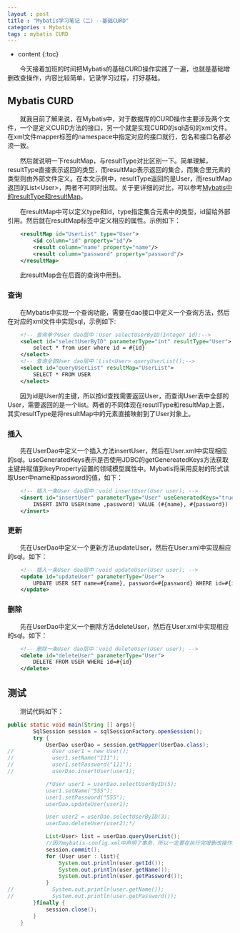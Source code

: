 ```yaml
---
layout : post
title : "Mybatis学习笔记（二）--基础CURD"
categories : Mybatis
tags : mybatis CURD
---
```


* content
{:toc}


　　今天接着加班的时间把Mybatis的基础CURD操作实践了一遍，也就是基础增删改查操作，内容比较简单，记录学习过程，打好基础。





## Mybatis CURD

　　就我目前了解来说，在Mybatis中，对于数据库的CURD操作主要涉及两个文件，一个是定义CURD方法的接口，另一个就是实现CURD的sql语句的xml文件。在xml文件mapper标签的namespace中指定对应的接口就行，包名和接口名都必须一致。

　　然后就说明一下resultMap，与resultType对比区别一下。简单理解，resultType直接表示返回的类型，而resultMap表示返回的集合，而集合里元素的类型则由外部文件定义。在本文示例中，resultType返回的是User，而resultMap返回的List&lt;User&gt;，两者不可同时出现。关于更详细的对比，可以参考[Mybatis中的resultType和resultMap](http://blog.csdn.net/woshixuye/article/details/27521071)。

　　在resultMap中可以定义type和id，type指定集合元素中的类型，id留给外部引用。然后就在resultMap标签中定义相应的属性。示例如下：

```xml
	<resultMap id="UserList" type="User">
      	<id column="id" property="id"/>
        <result column="name" property="name"/>
        <result column="password" property="password"/>
	</resultMap>
```

　　此resultMap会在后面的查询中用到。

### 查询

　　在Mybatis中实现一个查询功能，需要在dao接口中定义一个查询方法，然后在对应的xml文件中实现sql，示例如下:

```xml
	<!-- 查询单个User dao层中：User selectUserByID(Integer id);-->
	<select id="selectUserByID" parameterType="int" resultType="User">
	    select * from user where id = #{id}
	</select>
	<!-- 查询全部User dao层中：List<User> queryUserList();-->
	<select id="queryUserList" resultMap="UserList">
	    SELECT * FROM USER
	</select>
```

　　因为id是User的主键，所以按id查找需要返回User，而查询User表中全部的User，需要返回的是一个list。两者的不同体现在resutlType和resultMap上面，其实resultType是将resultMap中的元素直接映射到了User对象上。

### 插入

　　先在UserDao中定义一个插入方法insertUser，然后在User.xml中实现相应的sql。useGeneratedKeys表示是否使用JDBC的getGenereatedKeys方法获取主键并赋值到keyProperty设置的领域模型属性中。Mybatis将采用反射的形式读取User中name和password的值，如下：

```xml
	<!-- 插入一条User dao层中：void insertUser(User user); -->
	<insert id="insertUser" parameterType="User" useGeneratedKeys="true" keyProperty="id">
        INSERT INTO USER(name ,password) VALUE (#{name}, #{password})
    </insert>
```

### 更新

　　先在UserDao中定义一个更新方法updateUser，然后在User.xml中实现相应的sql。如下：

```xml
	<!-- 插入一条User dao层中：void updateUser(User user); -->
    <update id="updateUser" parameterType="User">
        UPDATE USER SET name=#{name}, password=#{password} WHERE id=#{id}
    </update>
```

### 删除

　　先在UserDao中定义一个删除方法deleteUser，然后在User.xml中实现相应的sql。如下：

```xml
	<!-- 删除一条User dao层中：void deleteUser(User user); -->
    <delete id="deleteUser" parameterType="User">
        DELETE FROM USER WHERE id=#{id}
    </delete>
```

## 测试

　　测试代码如下：

```java
public static void main(String [] args){
        SqlSession session = sqlSessionFactory.openSession();
        try {
            UserDao userDao = session.getMapper(UserDao.class);
//            User user1 = new User();
//            user1.setName("111");
//            user1.setPassword("111");
//            userDao.insertUser(user1);

            /*User user1 = userDao.selectUserByID(5);
            user1.setName("555");
            user1.setPassword("555");
            userDao.updateUser(user1);

            User user2 = userDao.selectUserByID(3);
            userDao.deleteUser(user2);*/

            List<User> list = userDao.queryUserList();
            //因为mybatis-config.xml中声明了事务，所以一定要在执行完增删改操作之后提交事务，否则数据不会保存到表中。
            session.commit();
            for (User user : list){
                System.out.println(user.getId());
                System.out.println(user.getName());
                System.out.println(user.getPassword());
            }
//            System.out.println(user.getName());
//            System.out.println(user.getPassword());
        }finally {
            session.close();
        }
    }
```